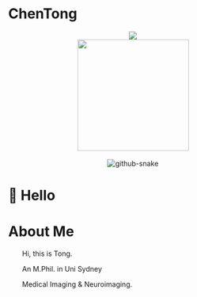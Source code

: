 # ChenTong
<div align="center">
  
  <!-- dynamic typing effect -->
  <div>
      <img src="https://readme-typing-svg.demolab.com?font=Fira+Code&pause=1000&width=435&lines=console.log(%22Hello%2C%20World%22);Welcome to Tong's HomePage!&center=true&size=27" />
    </a>
  </div>

  <!-- knock code pictures -->
  <picture>
    <source media="(prefers-color-scheme: dark)" srcset="https://cdn.jsdelivr.net/gh/sun0225SUN/sun0225SUN/assets/images/coding.gif" />
    <source media="(prefers-color-scheme: light)" srcset="https://cdn.jsdelivr.net/gh/sun0225SUN/sun0225SUN/assets/images/developer.svg" height="225px" />
    <img src="https://cdn.jsdelivr.net/gh/sun0225SUN/sun0225SUN/assets/images/coding.gif" />
  </picture>

  <!-- for beauty 留个空行好看点 -->
  <div>&nbsp;</div>
  
  
  <!-- Snake Code Contribution Map 贪吃蛇代码贡献图 -->
  <picture>
    <source media="(prefers-color-scheme: dark)" srcset="https://cdn.jsdelivr.net/gh/DavisMeee/DavisMeee/profile-snake-contrib/github-contribution-grid-snake-dark.svg" />
    <source media="(prefers-color-scheme: light)" srcset="https://cdn.jsdelivr.net/gh/DavisMeee/DavisMeee/profile-snake-contrib/github-contribution-grid-snake.svg" />
    <img alt="github-snake" src="https://cdn.jsdelivr.net/gh/DavisMeee/DavisMeee/profile-snake-contrib/github-contribution-grid-snake-dark.svg" />
  </picture>

</div>

#  🙋 Hello
# About Me
<p>&emsp;&emsp;Hi, this is Tong.</p>
<p>&emsp;&emsp;An M.Phil. in Uni Sydney</p>
<p>&emsp;&emsp;Medical Imaging & Neuroimaging. </p>
  
<tr><td>

